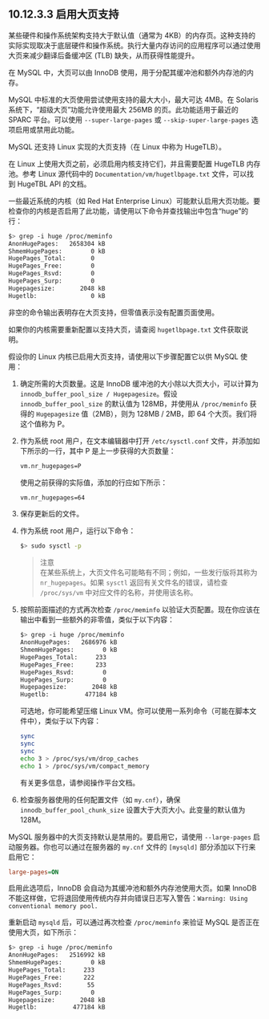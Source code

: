 ## 10.12.3.3 启用大页支持

某些硬件和操作系统架构支持大于默认值（通常为 4KB）的内存页。这种支持的实际实现取决于底层硬件和操作系统。执行大量内存访问的应用程序可以通过使用大页来减少翻译后备缓冲区 (TLB) 缺失，从而获得性能提升。

在 MySQL 中，大页可以由 InnoDB 使用，用于分配其缓冲池和额外内存池的内存。

MySQL 中标准的大页使用尝试使用支持的最大大小，最大可达 4MB。在 Solaris 系统下，“超级大页”功能允许使用最大 256MB 的页。此功能适用于最近的 SPARC 平台。可以使用 `--super-large-pages` 或 `--skip-super-large-pages` 选项启用或禁用此功能。

MySQL 还支持 Linux 实现的大页支持（在 Linux 中称为 HugeTLB）。

在 Linux 上使用大页之前，必须启用内核支持它们，并且需要配置 HugeTLB 内存池。参考 Linux 源代码中的 `Documentation/vm/hugetlbpage.txt` 文件，可以找到 HugeTBL API 的文档。

一些最近系统的内核（如 Red Hat Enterprise Linux）可能默认启用大页功能。要检查你的内核是否启用了此功能，请使用以下命令并查找输出中包含“huge”的行：

```sh
$> grep -i huge /proc/meminfo
AnonHugePages:   2658304 kB
ShmemHugePages:        0 kB
HugePages_Total:       0
HugePages_Free:        0
HugePages_Rsvd:        0
HugePages_Surp:        0
Hugepagesize:       2048 kB
Hugetlb:               0 kB
```

非空的命令输出表明存在大页支持，但零值表示没有配置页面使用。

如果你的内核需要重新配置以支持大页，请查阅 `hugetlbpage.txt` 文件获取说明。

假设你的 Linux 内核已启用大页支持，请使用以下步骤配置它以供 MySQL 使用：

1. 确定所需的大页数量。这是 InnoDB 缓冲池的大小除以大页大小，可以计算为 `innodb_buffer_pool_size / Hugepagesize`。假设 `innodb_buffer_pool_size` 的默认值为 128MB，并使用从 `/proc/meminfo` 获得的 `Hugepagesize` 值（2MB），则为 128MB / 2MB，即 64 个大页。我们将这个值称为 P。

2. 作为系统 root 用户，在文本编辑器中打开 `/etc/sysctl.conf` 文件，并添加如下所示的一行，其中 P 是上一步获得的大页数量：

    ```sh
    vm.nr_hugepages=P
    ```

    使用之前获得的实际值，添加的行应如下所示：

    ```sh
    vm.nr_hugepages=64
    ```

3. 保存更新后的文件。

4. 作为系统 root 用户，运行以下命令：

    ```sh
    $> sudo sysctl -p
    ```

    > 注意  
    > 在某些系统上，大页文件名可能略有不同；例如，一些发行版将其称为 `nr_hugepages`。如果 `sysctl` 返回有关文件名的错误，请检查 `/proc/sys/vm` 中对应文件的名称，并使用该名称。

5. 按照前面描述的方式再次检查 `/proc/meminfo` 以验证大页配置。现在你应该在输出中看到一些额外的非零值，类似于以下内容：

    ```sh
    $> grep -i huge /proc/meminfo
    AnonHugePages:   2686976 kB
    ShmemHugePages:        0 kB
    HugePages_Total:     233
    HugePages_Free:      233
    HugePages_Rsvd:        0
    HugePages_Surp:        0
    Hugepagesize:       2048 kB
    Hugetlb:          477184 kB
    ```

    可选地，你可能希望压缩 Linux VM。你可以使用一系列命令（可能在脚本文件中），类似于以下内容：

    ```sh
    sync
    sync
    sync
    echo 3 > /proc/sys/vm/drop_caches
    echo 1 > /proc/sys/vm/compact_memory
    ```

    有关更多信息，请参阅操作平台文档。

6. 检查服务器使用的任何配置文件（如 `my.cnf`），确保 `innodb_buffer_pool_chunk_size` 设置大于大页大小。此变量的默认值为 128M。

MySQL 服务器中的大页支持默认是禁用的。要启用它，请使用 `--large-pages` 启动服务器。你也可以通过在服务器的 `my.cnf` 文件的 `[mysqld]` 部分添加以下行来启用它：

```ini
large-pages=ON
```

启用此选项后，InnoDB 会自动为其缓冲池和额外内存池使用大页。如果 InnoDB 不能这样做，它将退回使用传统内存并向错误日志写入警告：`Warning: Using conventional memory pool.`

重新启动 `mysqld` 后，可以通过再次检查 `/proc/meminfo` 来验证 MySQL 是否正在使用大页，如下所示：

```sh
$> grep -i huge /proc/meminfo
AnonHugePages:   2516992 kB
ShmemHugePages:        0 kB
HugePages_Total:     233
HugePages_Free:      222
HugePages_Rsvd:       55
HugePages_Surp:        0
Hugepagesize:       2048 kB
Hugetlb:          477184 kB
```